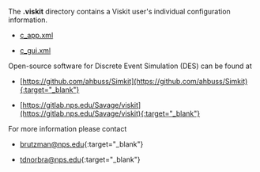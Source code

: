 The **.viskit** directory contains a Viskit user's individual configuration information.

* [c_app.xml](c_app.xml)

* [c_gui.xml](c_gui.xml)

Open-source software for Discrete Event Simulation (DES) can be found at

* [https://github.com/ahbuss/Simkit](https://github.com/ahbuss/Simkit){:target="_blank"}

* [https://gitlab.nps.edu/Savage/viskit](https://gitlab.nps.edu/Savage/viskit){:target="_blank"}

For more information please contact

* [brutzman@nps.edu](mailto:brutzman%nps.edu?subject=viskit%20inquiry){:target="_blank"}

* [tdnorbra@nps.edu](mailto:tdnorbra@nps.edu?subject=viskit%20inquiry){:target="_blank"}
